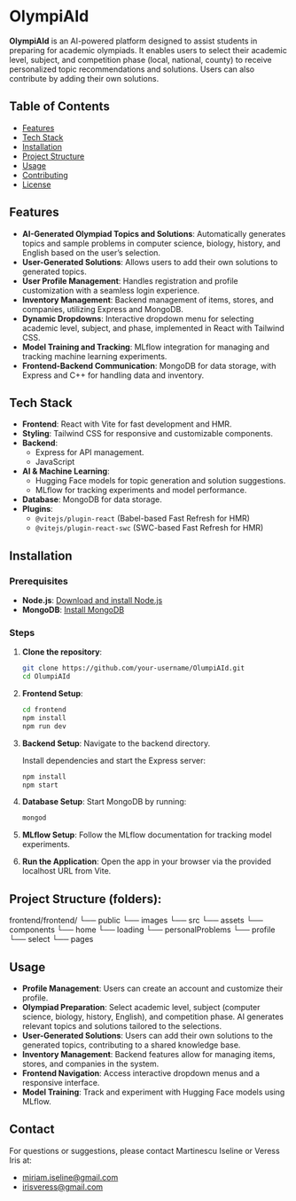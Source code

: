 # OlympiAId

**OlympiAId** is an AI-powered platform designed to assist students in preparing for academic olympiads. It enables users to select their academic level, subject, and competition phase (local, national, county) to receive personalized topic recommendations and solutions. Users can also contribute by adding their own solutions.

## Table of Contents
- [Features](#features)
- [Tech Stack](#tech-stack)
- [Installation](#installation)
- [Project Structure](#project-structure)
- [Usage](#usage)
- [Contributing](#contributing)
- [License](#license)

## Features
- **AI-Generated Olympiad Topics and Solutions**: Automatically generates topics and sample problems in computer science, biology, history, and English based on the user’s selection.
- **User-Generated Solutions**: Allows users to add their own solutions to generated topics.
- **User Profile Management**: Handles registration and profile customization with a seamless login experience.
- **Inventory Management**: Backend management of items, stores, and companies, utilizing Express and MongoDB.
- **Dynamic Dropdowns**: Interactive dropdown menu for selecting academic level, subject, and phase, implemented in React with Tailwind CSS.
- **Model Training and Tracking**: MLflow integration for managing and tracking machine learning experiments.
- **Frontend-Backend Communication**: MongoDB for data storage, with Express and C++ for handling data and inventory.

## Tech Stack
- **Frontend**: React with Vite for fast development and HMR. 
- **Styling**: Tailwind CSS for responsive and customizable components.
- **Backend**:
  - Express for API management.
  - JavaScript
- **AI & Machine Learning**:
  - Hugging Face models for topic generation and solution suggestions.
  - MLflow for tracking experiments and model performance.
- **Database**: MongoDB for data storage.
- **Plugins**:
  - `@vitejs/plugin-react` (Babel-based Fast Refresh for HMR)
  - `@vitejs/plugin-react-swc` (SWC-based Fast Refresh for HMR)

## Installation

### Prerequisites
- **Node.js**: [Download and install Node.js](https://nodejs.org/)
- **MongoDB**: [Install MongoDB](https://www.mongodb.com/)

### Steps

1. **Clone the repository**:
    ```bash
    git clone https://github.com/your-username/OlumpiAId.git
    cd OlumpiAId
    ```

2. **Frontend Setup**:
    ```bash
    cd frontend
    npm install
    npm run dev
    ```

3. **Backend Setup**:
    Navigate to the backend directory.

    Install dependencies and start the Express server:
    ```bash
    npm install
    npm start
    ```

4. **Database Setup**: Start MongoDB by running:
    ```bash
    mongod
    ```

5. **MLflow Setup**: Follow the MLflow documentation for tracking model experiments.

6. **Run the Application**: Open the app in your browser via the provided localhost URL from Vite.

## Project Structure (folders):
frontend/frontend/ 
 └── public
    └── images 
└── src 
   └── assets
     └── components
         └── home 
         └── loading
         └── personalProblems 
         └── profile 
         └── select
 └── pages


## Usage
- **Profile Management**: Users can create an account and customize their profile.
- **Olympiad Preparation**: Select academic level, subject (computer science, biology, history, English), and competition phase. AI generates relevant topics and solutions tailored to the selections.
- **User-Generated Solutions**: Users can add their own solutions to the generated topics, contributing to a shared knowledge base.
- **Inventory Management**: Backend features allow for managing items, stores, and companies in the system.
- **Frontend Navigation**: Access interactive dropdown menus and a responsive interface.
- **Model Training**: Track and experiment with Hugging Face models using MLflow.



## Contact
For questions or suggestions, please contact Martinescu Iseline or Veress Iris at:
- miriam.iseline@gmail.com
- irisveress@gmail.com


